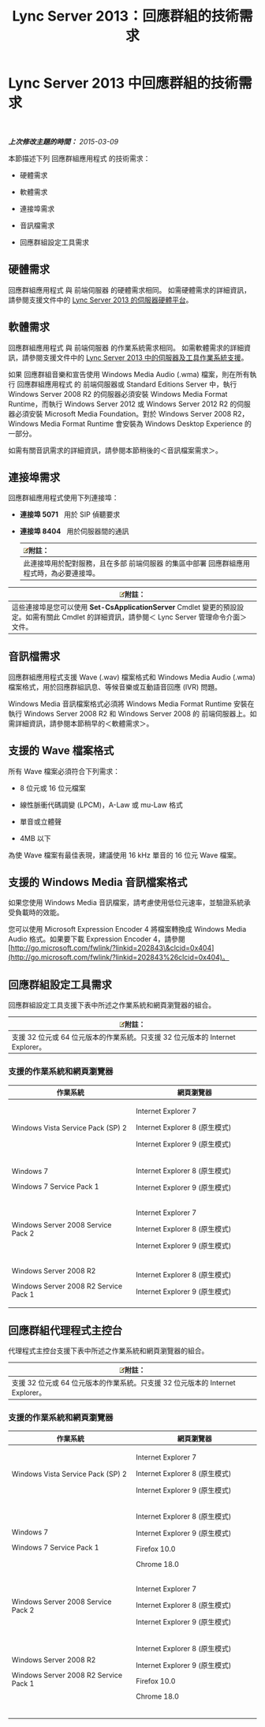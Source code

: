 ﻿---
title: Lync Server 2013：回應群組的技術需求
TOCTitle: 回應群組的技術需求
ms:assetid: 477488bd-124f-437b-9327-732a0d7271ca
ms:mtpsurl: https://technet.microsoft.com/zh-tw/library/JJ204863(v=OCS.15)
ms:contentKeyID: 49290791
ms.date: 08/10/2015
mtps_version: v=OCS.15
ms.translationtype: HT
---

# Lync Server 2013 中回應群組的技術需求

 

_**上次修改主題的時間：** 2015-03-09_

本節描述下列 回應群組應用程式 的技術需求：

  - 硬體需求

  - 軟體需求

  - 連接埠需求

  - 音訊檔需求

  - 回應群組設定工具需求

## 硬體需求

回應群組應用程式 與 前端伺服器 的硬體需求相同。 如需硬體需求的詳細資訊，請參閱支援文件中的 [Lync Server 2013 的伺服器硬體平台](lync-server-2013-server-hardware-platforms.md)。

## 軟體需求

回應群組應用程式 與 前端伺服器 的作業系統需求相同。 如需軟體需求的詳細資訊，請參閱支援文件中的 [Lync Server 2013 中的伺服器及工具作業系統支援](lync-server-2013-server-and-tools-operating-system-support.md)。

如果 回應群組音樂和宣告使用 Windows Media Audio (.wma) 檔案，則在所有執行 回應群組應用程式 的 前端伺服器或 Standard Editions Server 中，執行 Windows Server 2008 R2 的伺服器必須安裝 Windows Media Format Runtime，而執行 Windows Server 2012 或 Windows Server 2012 R2 的伺服器必須安裝 Microsoft Media Foundation。對於 Windows Server 2008 R2，Windows Media Format Runtime 會安裝為 Windows Desktop Experience 的一部分。

如需有關音訊需求的詳細資訊，請參閱本節稍後的＜音訊檔案需求＞。

## 連接埠需求

回應群組應用程式使用下列連接埠：

  - **連接埠 5071**   用於 SIP 偵聽要求

  - **連接埠 8404**   用於伺服器間的通訊
    
    <table>
    <thead>
    <tr class="header">
    <th><img src="images/Gg398811.note(OCS.15).gif" title="note" alt="note" />附註：</th>
    </tr>
    </thead>
    <tbody>
    <tr class="odd">
    <td>此連接埠用於配對服務，且在多部 前端伺服器 的集區中部署 回應群組應用程式時，為必要連接埠。</td>
    </tr>
    </tbody>
    </table>


<table>
<thead>
<tr class="header">
<th><img src="images/Gg398811.note(OCS.15).gif" title="note" alt="note" />附註：</th>
</tr>
</thead>
<tbody>
<tr class="odd">
<td>這些連接埠是您可以使用 <strong>Set-CsApplicationServer</strong> Cmdlet 變更的預設設定。如需有關此 Cmdlet 的詳細資訊，請參閱＜ Lync Server 管理命令介面＞文件。</td>
</tr>
</tbody>
</table>


## 音訊檔需求

回應群組應用程式支援 Wave (.wav) 檔案格式和 Windows Media Audio (.wma) 檔案格式，用於回應群組訊息、等候音樂或互動語音回應 (IVR) 問題。

Windows Media 音訊檔案格式必須將 Windows Media Format Runtime 安裝在執行 Windows Server 2008 R2 和 Windows Server 2008 的 前端伺服器上。如需詳細資訊，請參閱本節稍早的＜軟體需求＞。

## 支援的 Wave 檔案格式

所有 Wave 檔案必須符合下列需求：

  - 8 位元或 16 位元檔案

  - 線性脈衝代碼調變 (LPCM)，A-Law 或 mu-Law 格式

  - 單音或立體聲

  - 4MB 以下

為使 Wave 檔案有最佳表現，建議使用 16 kHz 單音的 16 位元 Wave 檔案。

## 支援的 Windows Media 音訊檔案格式

如果您使用 Windows Media 音訊檔案，請考慮使用低位元速率，並驗證系統承受負載時的效能。

您可以使用 Microsoft Expression Encoder 4 將檔案轉換成 Windows Media Audio 格式。如果要下載 Expression Encoder 4，請參閱 [http://go.microsoft.com/fwlink/?linkid=202843\&clcid=0x404](http://go.microsoft.com/fwlink/?linkid=202843%26clcid=0x404)。

## 回應群組設定工具需求

回應群組設定工具支援下表中所述之作業系統和網頁瀏覽器的組合。

<table>
<thead>
<tr class="header">
<th><img src="images/Gg398811.note(OCS.15).gif" title="note" alt="note" />附註：</th>
</tr>
</thead>
<tbody>
<tr class="odd">
<td>支援 32 位元或 64 位元版本的作業系統。只支援 32 位元版本的 Internet Explorer。</td>
</tr>
</tbody>
</table>


### 支援的作業系統和網頁瀏覽器

<table>
<colgroup>
<col style="width: 50%" />
<col style="width: 50%" />
</colgroup>
<thead>
<tr class="header">
<th>作業系統</th>
<th>網頁瀏覽器</th>
</tr>
</thead>
<tbody>
<tr class="odd">
<td><p>Windows Vista Service Pack (SP) 2</p></td>
<td><p>Internet Explorer 7</p>
<p>Internet Explorer 8 (原生模式)</p>
<p>Internet Explorer 9 (原生模式)</p></td>
</tr>
<tr class="even">
<td><p>Windows 7</p>
<p>Windows 7 Service Pack 1</p></td>
<td><p>Internet Explorer 8 (原生模式)</p>
<p>Internet Explorer 9 (原生模式)</p></td>
</tr>
<tr class="odd">
<td><p>Windows Server 2008 Service Pack 2</p></td>
<td><p>Internet Explorer 7</p>
<p>Internet Explorer 8 (原生模式)</p>
<p>Internet Explorer 9 (原生模式)</p></td>
</tr>
<tr class="even">
<td><p></p>
<p></p>
<p></p>
<p>Windows Server 2008 R2</p>
<p>Windows Server 2008 R2 Service Pack 1</p></td>
<td><p>Internet Explorer 8 (原生模式)</p>
<p>Internet Explorer 9 (原生模式)</p></td>
</tr>
</tbody>
</table>


## 回應群組代理程式主控台

代理程式主控台支援下表中所述之作業系統和網頁瀏覽器的組合。

<table>
<thead>
<tr class="header">
<th><img src="images/Gg398811.note(OCS.15).gif" title="note" alt="note" />附註：</th>
</tr>
</thead>
<tbody>
<tr class="odd">
<td>支援 32 位元或 64 位元版本的作業系統。只支援 32 位元版本的 Internet Explorer。</td>
</tr>
</tbody>
</table>


### 支援的作業系統和網頁瀏覽器

<table>
<colgroup>
<col style="width: 50%" />
<col style="width: 50%" />
</colgroup>
<thead>
<tr class="header">
<th>作業系統</th>
<th>網頁瀏覽器</th>
</tr>
</thead>
<tbody>
<tr class="odd">
<td><p>Windows Vista Service Pack (SP) 2</p></td>
<td><p>Internet Explorer 7</p>
<p>Internet Explorer 8 (原生模式)</p>
<p>Internet Explorer 9 (原生模式)</p></td>
</tr>
<tr class="even">
<td><p>Windows 7</p>
<p>Windows 7 Service Pack 1</p></td>
<td><p>Internet Explorer 8 (原生模式)</p>
<p>Internet Explorer 9 (原生模式)</p>
<p>Firefox 10.0</p>
<p>Chrome 18.0</p></td>
</tr>
<tr class="odd">
<td><p>Windows Server 2008 Service Pack 2</p></td>
<td><p>Internet Explorer 7</p>
<p>Internet Explorer 8 (原生模式)</p>
<p>Internet Explorer 9 (原生模式)</p></td>
</tr>
<tr class="even">
<td><p>Windows Server 2008 R2</p>
<p>Windows Server 2008 R2 Service Pack 1</p></td>
<td><p>Internet Explorer 8 (原生模式)</p>
<p>Internet Explorer 9 (原生模式)</p>
<p>Firefox 10.0</p>
<p>Chrome 18.0</p></td>
</tr>
<tr class="odd">
<td><p></p></td>
<td></td>
</tr>
</tbody>
</table>

